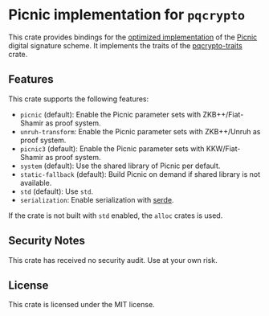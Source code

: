 # Picnic implementation for `pqcrypto`

This crate provides bindings for the [optimized implementation](https://github.com/IAIK/Picnic) of the [Picnic](https://microsoft.github.io/Picnic/) digital signature scheme. It implements the traits of the [pqcrypto-traits](https://crates.io/crates/pqcrypto-traits) crate.

## Features

This crate supports the following features:
* `picnic` (default): Enable the Picnic parameter sets with ZKB++/Fiat-Shamir as proof system.
* `unruh-transform`: Enable the Picnic parameter sets with ZKB++/Unruh as proof system.
* `picnic3` (default): Enable the Picnic parameter sets with KKW/Fiat-Shamir as proof system.
* `system` (default): Use the shared library of Picnic per default.
* `static-fallback` (default): Build Picnic on demand if shared library is not available.
* `std` (default): Use `std`.
* `serialization`: Enable serialization with [serde](https://serde.rs).

If the crate is not built with `std` enabled, the `alloc` crates is used.

## Security Notes

This crate has received no security audit. Use at your own risk.

## License

This crate is licensed under the MIT license.
